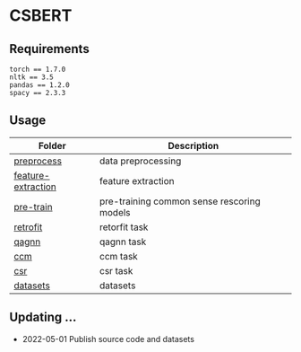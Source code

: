 # CSBERT

## Requirements
```
torch == 1.7.0
nltk == 3.5
pandas == 1.2.0
spacy == 2.3.3
```

## Usage
| Folder   |  Description  |
|----|----|
|[preprocess](./preprocess)| data preprocessing|
|[feature-extraction](./feature_extraction)| feature extraction|
|[pre-train](./pretrain)| pre-training common sense rescoring models|
|[retrofit](./retrofit)| retorfit task|
|[qagnn](./qagnn)| qagnn task|
|[ccm](./ccm)| ccm task|
|[csr](./csr)| csr task|
|[datasets](./dataset)| datasets|

## Updating ...
* 2022-05-01 Publish source code and datasets
